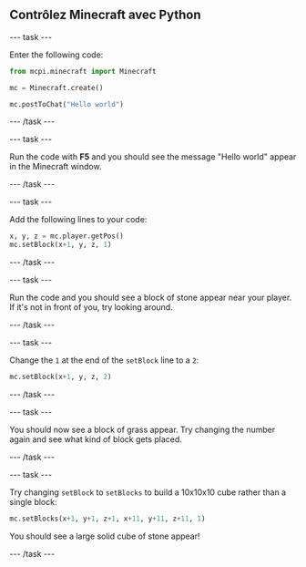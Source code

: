 ## Contrôlez Minecraft avec Python

\--- task \---

Enter the following code:

```python
from mcpi.minecraft import Minecraft

mc = Minecraft.create()

mc.postToChat("Hello world")
```

\--- /task \---

\--- task \---

Run the code with **F5** and you should see the message "Hello world" appear in the Minecraft window.

\--- /task \---

\--- task \---

Add the following lines to your code:

```python
x, y, z = mc.player.getPos()
mc.setBlock(x+1, y, z, 1)
```

\--- /task \---

\--- task \---

Run the code and you should see a block of stone appear near your player. If it's not in front of you, try looking around.

\--- /task \---

\--- task \---

Change the `1` at the end of the `setBlock` line to a `2`:

```python
mc.setBlock(x+1, y, z, 2)
```

\--- /task \---

\--- task \---

You should now see a block of grass appear. Try changing the number again and see what kind of block gets placed.

\--- /task \---

\--- task \---

Try changing `setBlock` to `setBlocks` to build a 10x10x10 cube rather than a single block:

```python
mc.setBlocks(x+1, y+1, z+1, x+11, y+11, z+11, 1)
```

You should see a large solid cube of stone appear!

\--- /task \---